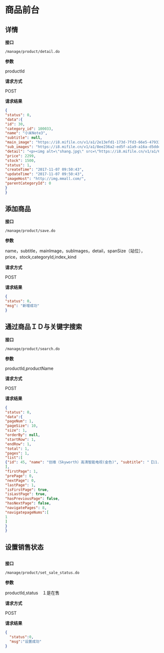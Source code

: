 # 商品前台

## 详情

**接口**

`/manage/product/detail.do`

**参数**

productId

**请求方式**

POST

**请求结果**

```json
{
"status": 0,
"data":{
"id": 30,
"category_id": 100033,
"name": "小米Note3",
"subtitle": null,
"main_image": "https://i8.mifile.cn/v1/a1/2e13efd1-173d-7fd3-66e5-47933c192249.webp?bg=3E5592",
"sub_images": "https://i8.mifile.cn/v1/a1/8ee236a2-ed5f-a1a9-a16a-d5ddede18df7.webp,https://i8.mifile.cn/v1/a1/0708ed8d-f27e-833f-63ac-4704ef1872dc.webp,https://i8.mifile.cn/v1/a1/5d851d99-e7b2-21dd-73fd-f5bba6340711.webpg",
"detail": "<p><img alt=\"shang.jpg\" src=\"https://i8.mifile.cn/v1/a1/6b20c16b-7272-e5c1-c72e-e8ef70eb6a84!720x7200.jpg\" width=\"790\" height=\"444\"/> &nbsp;<br/></p>",
"price": 2299,
"stock": 1500,
"status": 1,
"createTime": "2017-11-07 09:50:43",
"updateTime": "2017-11-07 09:50:43",
"imageHost": "http://img.mmall.com/",
"parentCategoryId": 0
}
}
```



##  添加商品

**接口**

`/manage/product/save.do`

**参数**

name，subtitle，mainImage，subImages，detail，spanSize（站位），price，stock,categoryId,index_kind

**请求方式**

POST

**请求结果**

```json
{
"status": 0,
"msg": "新增成功"
}
```



## 通过商品ＩＤ与关键字搜索

**接口**

`/manage/product/search.do`

**参数**

productId,productName

**请求方式**

POST

**请求结果**

```json
{
"status": 0,
"data":{
"pageNum": 1,
"pageSize": 10,
"size": 1,
"orderBy": null,
"startRow": 1,
"endRow": 1,
"total": 1,
"pages": 1,
"list":[
{"id": 45, "name": "创维（Skyworth）高清智能电视(金色)", "subtitle": "【11.11提前抢】超薄全金属4K，薄至11mm，人工智能，HDR！评论晒图再送价值498元电视爱奇艺会员“另有创维58吋全面屏电视3999抢“(此商品不参加上述活动)",…}
],
"firstPage": 1,
"prePage": 0,
"nextPage": 0,
"lastPage": 1,
"isFirstPage": true,
"isLastPage": true,
"hasPreviousPage": false,
"hasNextPage": false,
"navigatePages": 8,
"navigatepageNums":[
1
]
}
}
```



## 设置销售状态

## 

**接口**

`/manage/product/set_sale_status.do`

**参数**

productId,status　１是在售

**请求方式**

POST

**请求结果** 

```json
{
  "status":0,
  "msg":"设置成功"
}
```

